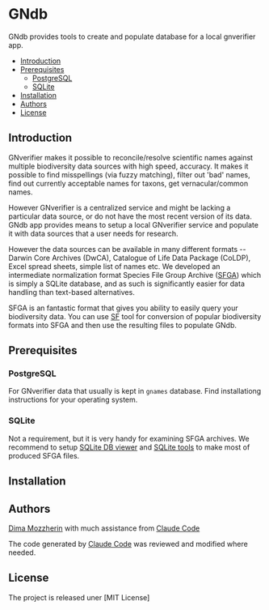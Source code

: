 # GNdb

GNdb provides tools to create and populate database for a local gnverifier app.


<!-- vim-markdown-toc GFM -->

* [Introduction](#introduction)
* [Prerequisites](#prerequisites)
   * [PostgreSQL](#postgresql)
   * [SQLite](#sqlite)
* [Installation](#installation)
* [Authors](#authors)
* [License](#license)

<!-- vim-markdown-toc -->

## Introduction

GNverifier makes it possible to reconcile/resolve scientific names against
multiple biodiversity data sources with high speed, accuracy. It makes it
possible to find misspellings (via fuzzy matching), filter out 'bad' names,
find out currently acceptable names for taxons, get vernacular/common names.

However GNverifier is a centralized service and might be lacking a particular
data source, or do not have the most recent version of its data. GNdb app
provides means to setup a local GNverifier service and populate it with data
sources that a user needs for research.

However the data sources can be available in many different formats -- Darwin
Core Archives (DwCA), Catalogue of Life Data Package (CoLDP), Excel spread
sheets, simple list of names etc. We developed an intermediate normalization
format Species File Group Archive ([SFGA]) which is simply a SQLite database,
and as such is significantly easier for data handling than text-based
alternatives.

SFGA is an fantastic format that gives you ability to easily query your
biodiversity data. You can use [SF] tool for conversion of popular biodiversity
formats into SFGA and then use the resulting files to populate GNdb.

## Prerequisites

### PostgreSQL

For GNverifier data that usually is kept in `gnames` database.
Find installationg instructions for your operating system.

### SQLite

Not a requirement, but it is very handy for examining SFGA archives.
We recommend to setup [SQLite DB viewer] and [SQLite tools] to make most of
produced SFGA files. 

## Installation

## Authors

[Dima Mozzherin] with much assistance from [Claude Code]

The code generated by [Claude Code] was reviewed and modified where needed.

## License

The project is released uner [MIT License]

[SF]: https://github.com/sfborg/sf
[SFGA]: https://github.com/sfborg/sfga
[SQLite DB viewer]: https://sqlitebrowser.org/
[SQLite tools]: https://datasette.io
[Dima Mozzherin]: https://github.com/dimus
[Claude Code]: https://claude.ai/code
